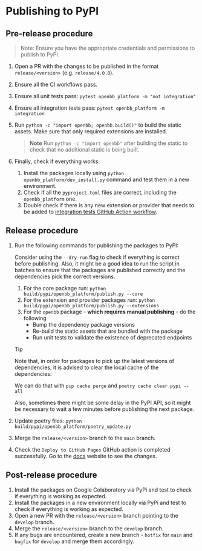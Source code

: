 # Publishing to PyPI

## Pre-release procedure

> Note: Ensure you have the appropriate credentials and permissions to publish to PyPI.

1. Open a PR with the changes to be published in the format `release/<version>` (e.g. `release/4.0.0`).
2. Ensure all the CI workflows pass.
3. Ensure all unit tests pass: `pytest openbb_platform -m "not integration"`
4. Ensure all integration tests pass: `pytest openbb_platform -m integration`
5. Run `python -c "import openbb; openbb.build()"` to build the static assets. Make sure that only required extensions are installed.

    > **Note** Run `python -c "import openbb"` after building the static to check that no additional static is being built.

6. Finally, check if everything works:

   1. Install the packages locally using `python openbb_platform/dev_install.py` command and test them in a new environment.
   2. Check if all the `pyproject.toml` files are correct, including the `openbb_platform` one.
   3. Double check if there is any new extension or provider that needs to be added to [integration tests GitHub Action workflow](/.github/workflows/platform-api-integration-test.yml).

## Release procedure

1. Run the following commands for publishing the packages to PyPI:

    Consider using the `--dry-run` flag to check if everything is correct before publishing.
    Also, it might be a good idea to run the script in batches to ensure that the packages are published correctly and the dependencies pick the correct versions.

    1. For the core package run: `python build/pypi/openbb_platform/publish.py --core`
    2. For the extension and provider packages run: `python build/pypi/openbb_platform/publish.py --extensions`
    3. For the `openbb` package - **which requires manual publishing** - do the following
         - Bump the dependency package versions
         - Re-build the static assets that are bundled with the package
         - Run unit tests to validate the existence of deprecated endpoints

    > [!TIP]
    > Note that, in order for packages to pick up the latest versions of dependencies, it is advised to clear the local cache of the dependencies:
    >
    > We can do that with `pip cache purge` and `poetry cache clear pypi --all`
    >
    > Also, sometimes there might be some delay in the PyPI API, so it might be necessary to wait a few minutes before publishing the next package.

2. Update poetry files: `python build/pypi/openbb_platform/poetry_update.py`
3. Merge the `release/<version>` branch to the `main` branch.
4. Check the `Deploy to GitHub Pages` GitHub action is completed successfully. Go to the [docs](https://docs.openbb.co) website to see the changes.

## Post-release procedure

1. Install the packages on Google Colaboratory via PyPi and test to check if everything is working as expected.
2. Install the packages in a new environment locally via PyPi and test to check if everything is working as expected.
3. Open a new PR with the `release/<version>` branch pointing to the `develop` branch.
4. Merge the `release/<version>` branch to the `develop` branch.
5. If any bugs are encountered, create a new branch - `hotfix` for `main` and `bugfix` for `develop` and merge them accordingly.